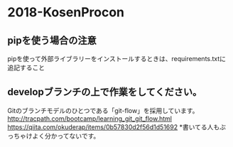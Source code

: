 # 2018-KosenProcon

## pipを使う場合の注意
pipを使って外部ライブラリーをインストールするときは、requirements.txtに追記すること
## developブランチの上で作業をしてください。
Gitのブランチモデルのひとつである「git-flow」を採用しています。
http://tracpath.com/bootcamp/learning_git_git_flow.html
https://qiita.com/okuderap/items/0b57830d2f56d1d51692
*書いてる人もぶっちゃけよく分かってないです。
